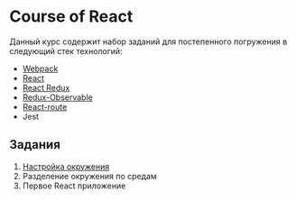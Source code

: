 # Course of React

Данный курс содержит набор заданий для постепенного погружения в следующий стек технологий:

* [Webpack](https://github.com/webpack/webpack)
* [React](https://github.com/facebook/react/)
* [React Redux](https://github.com/reactjs/react-redux)
* [Redux-Observable](https://github.com/redux-observable/redux-observable)
* [React-route](https://github.com/ReactTraining/react-router)
* Jest

## Задания

1. [Настройка окружения](tasks/task1/README.md)
2. Разделение окружения по средам
3. Первое React приложение



